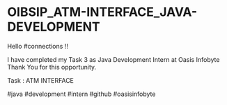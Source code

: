 # OIBSIP_ATM-INTERFACE_JAVA-DEVELOPMENT

Hello #connections !!

I have completed my Task 3 as Java Development Intern at Oasis Infobyte Thank You for this opportunity.

Task : ATM INTERFACE

#java #development #intern #github #oasisinfobyte
